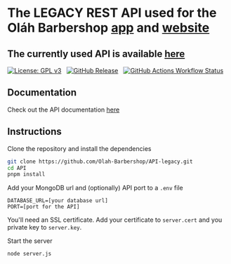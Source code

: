 # The LEGACY REST API used for the Oláh Barbershop [app](https://github.com/Olah-Barbershop/app) and [website](https://github.com/Olah-Barbershop/website)

## The currently used API is available [here](https://github.com/Olah-Barbershop/API)

[![License: GPL v3](https://img.shields.io/badge/License-GPLv3-blue.svg)](https://www.gnu.org/licenses/gpl-3.0) &nbsp;
[![GitHub Release](https://img.shields.io/github/v/release/Olah-Barbershop/API)](https://github.com/Olah-Barbershop/API-legacy/releases/latest) &nbsp;
[![GitHub Actions Workflow Status](https://img.shields.io/github/actions/workflow/status/Olah-Barbershop/API-legacy/test.yml?label=test)](https://github.com/Olah-Barbershop/API-legacy)

## Documentation
Check out the API documentation [here](DOCUMENTATION.md)

## Instructions
Clone the repository and install the dependencies
```sh
git clone https://github.com/Olah-Barbershop/API-legacy.git
cd API
pnpm install
```
Add your MongoDB url and (optionally) API port to a `.env` file
```env
DATABASE_URL=[your database url]
PORT=[port for the API]
```
You'll need an SSL certificate. Add your certificate to `server.cert` and you private key to `server.key`.

Start the server
```sh
node server.js
```
